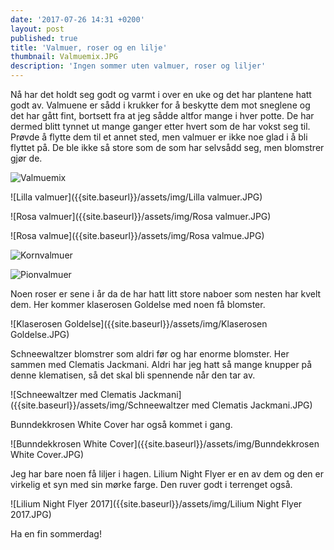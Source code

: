 ```yaml
---
date: '2017-07-26 14:31 +0200'
layout: post
published: true
title: 'Valmuer, roser og en lilje'
thumbnail: Valmuemix.JPG
description: 'Ingen sommer uten valmuer, roser og liljer'
---
```


Nå har det holdt seg godt og varmt i over en uke og det har plantene hatt godt av. Valmuene er sådd i krukker for å beskytte dem mot sneglene og det har gått fint, bortsett fra at jeg sådde altfor mange i hver potte. De har dermed blitt tynnet ut mange ganger etter hvert som de har vokst seg til. Prøvde å flytte dem til et annet sted, men valmuer er ikke noe glad i å bli flyttet på. De ble ikke så store som de som har selvsådd seg, men blomstrer gjør de.

![Valmuemix]({{site.baseurl}}/assets/img/Valmuemix.JPG)

![Lilla valmuer]({{site.baseurl}}/assets/img/Lilla valmuer.JPG)

<!--more-->

![Rosa valmuer]({{site.baseurl}}/assets/img/Rosa valmuer.JPG)

![Rosa valmue]({{site.baseurl}}/assets/img/Rosa valmue.JPG)

![Kornvalmuer]({{site.baseurl}}/assets/img/Kornvalmuer.JPG)

![Pionvalmuer]({{site.baseurl}}/assets/img/Pionvalmuer.JPG)

Noen roser er sene i år da de har hatt litt store naboer som nesten har kvelt dem. Her kommer klaserosen Goldelse med noen få blomster. 

![Klaserosen Goldelse]({{site.baseurl}}/assets/img/Klaserosen Goldelse.JPG)

Schneewaltzer blomstrer som aldri før og har enorme blomster. Her sammen med Clematis Jackmani. Aldri har jeg hatt så mange knupper på denne klematisen, så det skal bli spennende når den tar av. 

![Schneewaltzer med Clematis Jackmani]({{site.baseurl}}/assets/img/Schneewaltzer med Clematis Jackmani.JPG)

Bunndekkrosen White Cover har også kommet i gang. 

![Bunndekkrosen White Cover]({{site.baseurl}}/assets/img/Bunndekkrosen White Cover.JPG)

Jeg har bare noen få liljer i hagen.  Lilium Night Flyer er en av dem og den er virkelig et syn med sin mørke farge. Den ruver godt i terrenget også. 

![Lilium Night Flyer 2017]({{site.baseurl}}/assets/img/Lilium Night Flyer 2017.JPG)

Ha en fin sommerdag!
